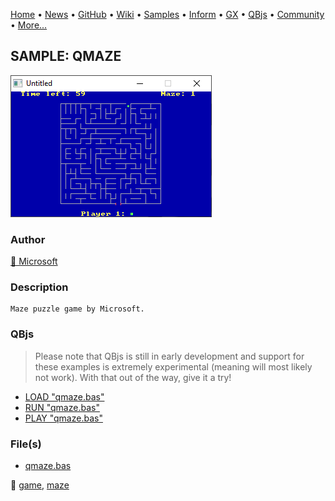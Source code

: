 [Home](https://qb64.com) • [News](../../news.md) • [GitHub](https://github.com/QB64Official/qb64) • [Wiki](https://github.com/QB64Official/qb64/wiki) • [Samples](../../samples.md) • [Inform](../../inform.md) • [GX](../../gx.md) • [QBjs](../../qbjs.md) • [Community](../../community.md) • [More...](../../more.md)

## SAMPLE: QMAZE

![screenshot.png](img/screenshot.png)

### Author

[🐝 Microsoft](../microsoft.md) 

### Description

```text
Maze puzzle game by Microsoft.
```

### QBjs

> Please note that QBjs is still in early development and support for these examples is extremely experimental (meaning will most likely not work). With that out of the way, give it a try!

* [LOAD "qmaze.bas"](https://v6p9d9t4.ssl.hwcdn.net/html/5963335/index.html?src=https://qb64.com/samples/qmaze/src/qmaze.bas)
* [RUN "qmaze.bas"](https://v6p9d9t4.ssl.hwcdn.net/html/5963335/index.html?mode=auto&src=https://qb64.com/samples/qmaze/src/qmaze.bas)
* [PLAY "qmaze.bas"](https://v6p9d9t4.ssl.hwcdn.net/html/5963335/index.html?mode=play&src=https://qb64.com/samples/qmaze/src/qmaze.bas)

### File(s)

* [qmaze.bas](src/qmaze.bas)

🔗 [game](../game.md), [maze](../maze.md)
